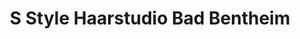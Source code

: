 ---
title: "S Style Haarstudio Bad Bentheim"
url: /bad-bentheim/s-style-haarstudio-bad-bentheim/
shop: Friseur
---